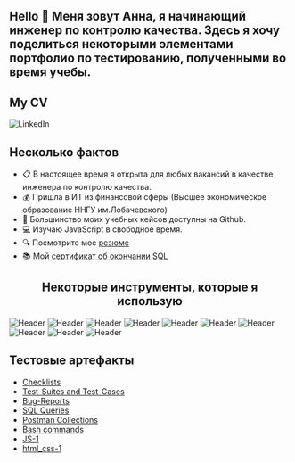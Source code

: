 
## Hello 👋 Меня зовут Анна, я начинающий инженер по контролю качества. Здесь я хочу поделиться некоторыми элементами портфолио по тестированию, полученными во время учебы.

<h2>My CV</h2>
<img scr="" alt="LinkedIn"/>
</a>

<h2>Несколько фактов</h2>
<ul>
  <li>📋 В настоящее время я открыта для любых вакансий в качестве инженера по контролю качества.</li>
  <li>💰 Пришла в ИТ из финансовой сферы (Высшее экономическое образование ННГУ им.Лобачевского) </li>
  <li>📔 Большинство моих учебных кейсов доступны на Github.</li>
  <li>💻 Изучаю JavaScript в свободное время.</li>
  <li>🔍 Посмотрите мое <a href= "[https://docs.google.com/document/d/1uoXkmpQkRVWeahNi9eBw1549UWQKv_6jPVjU-vLpP_E/edit?usp=sharing]">резюме</a></li>
  <li>📚 Мой <a href= "https://stepik.org/cert/1593065">сертификат об окончании SQL</a></li>
</ul>

<h2 align="center"> Некоторые инструменты, которые я использую </h2> 

![Header](https://img.shields.io/badge/Jira-090909?style=for-the-badge&logo=jira&logoColor=136be1)
![Header](https://img.shields.io/badge/Postman-090909?style=for-the-badge&logo=postman&logoColor=f76935)
![Header](https://img.shields.io/badge/Github-090909?style=for-the-badge&logo=github&logoColor=8cc4d7)
![Header](https://img.shields.io/badge/Figma-090909?style=for-the-badge&logo=figma&logoColor=7d5fa6)
![Header](https://img.shields.io/badge/MySQL-090909?style=for-the-badge&logo=mysql&logoColor=00618a)
![Header](https://img.shields.io/badge/TestRail-090909?style=for-the-badge&logo=&logoColor=71b556)
![Header](https://img.shields.io/badge/HTML-090909?style=for-the-badge&logo=html5&logoColor=#E34F26)
![Header](https://img.shields.io/badge/CSS3-090909?style=for-the-badge&logo=CSS3&logoColor=#1572B6)
![Header](https://img.shields.io/badge/visual%20studio%20code-090909?style=for-the-badge&logo=visual%20studio%20code&logoColor=#007ACC)
![Header](https://img.shields.io/badge/AdobeIllustrator-090909?style=for-the-badge&logo=AdobeIllustrator&logoColor=#31A8FF)
<h2>Тестовые артефакты</h2>

- [Checklists](https://github.com/AnnyBanni/checklist)
- [Test-Suites and Test-Cases](https://github.com/AnnyBanni/test-cases)
- [Bug-Reports](https://docs.google.com/spreadsheets/d/1cuoUqpjS542GpSFFM_ZWd5XmRev6czw5WPvuLatY_Ug/edit#gid=824307595)
- [SQL Queries](https://github.com/AnnyBanni/SQL)
- [Postman Collections](https://github.com/AnnyBanni/postman)
- [Bash commands](https://github.com/AnnyBanni/Bash)
- [JS-1](https://github.com/AnnyBanni/JS-1)
- [html_css-1](https://github.com/AnnyBanni/html_css-1)


